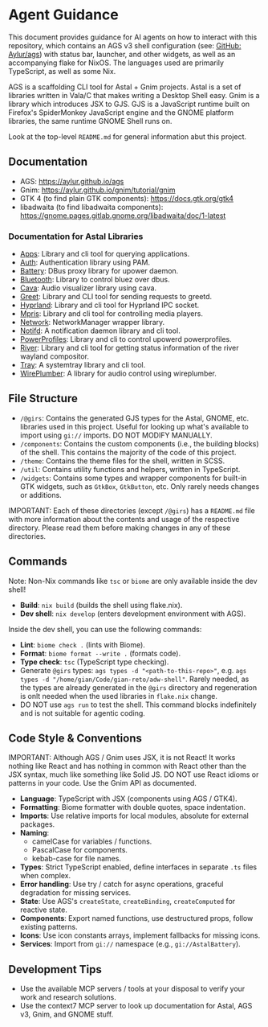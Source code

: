 # Agent Guidance

This document provides guidance for AI agents on how to interact with this repository, which contains an AGS v3 shell configuration (see: [GitHub: Aylur/ags](https://https://github.com/aylur/ags)) with status bar, launcher, and other widgets, as well as an accompanying flake for NixOS. The languages used are primarily TypeScript, as well as some Nix.

AGS is a scaffolding CLI tool for Astal + Gnim projects. Astal is a set of libraries written in Vala/C that makes writing a Desktop Shell easy. Gnim is a library which introduces JSX to GJS. GJS is a JavaScript runtime built on Firefox's SpiderMonkey JavaScript engine and the GNOME platform libraries, the same runtime GNOME Shell runs on.

Look at the top-level `README.md` for general information abut this project.

## Documentation

- AGS: https://aylur.github.io/ags
- Gnim: https://aylur.github.io/gnim/tutorial/gnim
- GTK 4 (to find plain GTK components): https://docs.gtk.org/gtk4
- libadwaita (to find libadwaita components): https://gnome.pages.gitlab.gnome.org/libadwaita/doc/1-latest

### Documentation for Astal Libraries

- [Apps](https://aylur.github.io/libastal/apps): Library and cli tool for querying applications.
- [Auth](https://aylur.github.io/libastal/auth): Authentication library using PAM.
- [Battery](https://aylur.github.io/libastal/battery): DBus proxy library for upower daemon.
- [Bluetooth](https://aylur.github.io/libastal/bluetooth): Library to control bluez over dbus.
- [Cava](https://aylur.github.io/libastal/cava): Audio visualizer library using cava.
- [Greet](https://aylur.github.io/libastal/greet): Library and CLI tool for sending requests to greetd.
- [Hyprland](https://aylur.github.io/libastal/hyprland): Library and cli tool for Hyprland IPC socket.
- [Mpris](https://aylur.github.io/libastal/mpris): Library and cli tool for controlling media players.
- [Network](https://aylur.github.io/libastal/network): NetworkManager wrapper library.
- [Notifd](https://aylur.github.io/libastal/notifd): A notification daemon library and cli tool.
- [PowerProfiles](https://aylur.github.io/libastal/powerprofiles): Library and cli to control upowerd powerprofiles.
- [River](https://aylur.github.io/libastal/river): Library and cli tool for getting status information of the river wayland compositor.
- [Tray](https://aylur.github.io/libastal/tray): A systemtray library and cli tool.
- [WirePlumber](https://aylur.github.io/libastal/wireplumber): A library for audio control using wireplumber.

## File Structure

- `/@girs`: Contains the generated GJS types for the Astal, GNOME, etc. libraries used in this project. Useful for looking up what's available to import using `gi://` imports. DO NOT MODIFY MANUALLY.
- `/components`: Contains the custom components (i.e., the building blocks) of the shell. This contains the majority of the code of this project.
- `/theme`: Contains the theme files for the shell, written in SCSS.
- `/util`: Contains utility functions and helpers, written in TypeScript.
- `/widgets`: Contains some types and wrapper components for built-in GTK widgets, such as `GtkBox`, `GtkButton`, etc. Only rarely needs changes or additions.

IMPORTANT: Each of these directories (except `/@girs`) has a `README.md` file with more information about the contents and usage of the respective directory. Please read them before making changes in any of these directories.

## Commands

Note: Non-Nix commands like `tsc` or `biome` are only available inside the dev shell!

- **Build**: `nix build` (builds the shell using flake.nix).
- **Dev shell**: `nix develop` (enters development environment with AGS).

Inside the dev shell, you can use the following commands:

- **Lint**: `biome check .` (lints with Biome).
- **Format**: `biome format --write .` (formats code).
- **Type check**: `tsc` (TypeScript type checking).
- Generate `@girs` types: `ags types -d "<path-to-this-repo>"`, e.g. `ags types -d "/home/gian/Code/gian-reto/adw-shell"`. Rarely needed, as the types are already generated in the `@girs` directory and regeneration is onlt needed when the used libraries in `flake.nix` change.
- DO NOT use `ags run` to test the shell. This command blocks indefinitely and is not suitable for agentic coding.

## Code Style & Conventions

IMPORTANT: Although AGS / Gnim uses JSX, it is not React! It works nothing like React and has nothing in common with React other than the JSX syntax, much like something like Solid JS. DO NOT use React idioms or patterns in your code. Use the Gnim API as documented.

- **Language**: TypeScript with JSX (components using AGS / GTK4).
- **Formatting**: Biome formatter with double quotes, space indentation.
- **Imports**: Use relative imports for local modules, absolute for external packages.
- **Naming**:
  - camelCase for variables / functions.
  - PascalCase for components.
  - kebab-case for file names.
- **Types**: Strict TypeScript enabled, define interfaces in separate `.ts` files when complex.
- **Error handling**: Use try / catch for async operations, graceful degradation for missing services.
- **State**: Use AGS's `createState`, `createBinding`, `createComputed` for reactive state.
- **Components**: Export named functions, use destructured props, follow existing patterns.
- **Icons**: Use icon constants arrays, implement fallbacks for missing icons.
- **Services**: Import from `gi://` namespace (e.g., `gi://AstalBattery`).

## Development Tips

- Use the available MCP servers / tools at your disposal to verify your work and research solutions.
- Use the context7 MCP server to look up documentation for Astal, AGS v3, Gnim, and GNOME stuff.

